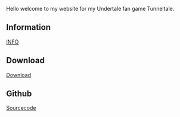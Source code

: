 
Hello welcome to my website for my Undertale fan game Tunneltale.

## Information

[INFO](https://dreamer99aaa.github.io/Tunneltale/info)

## Download

[Download](https://dreamer99aaa.github.io/Tunneltale/download)

## Github

[Sourcecode](https://github.com/dreamer99aaa/Tuneeltalesource)
